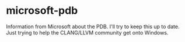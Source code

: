 # microsoft-pdb
Information from Microsoft about the PDB.  I'll try to keep this up to date. Just trying to help the CLANG/LLVM community get onto Windows.
